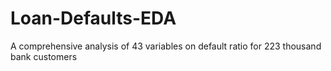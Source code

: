# Loan-Defaults-EDA
A comprehensive analysis of 43 variables on default ratio for 223 thousand bank customers
